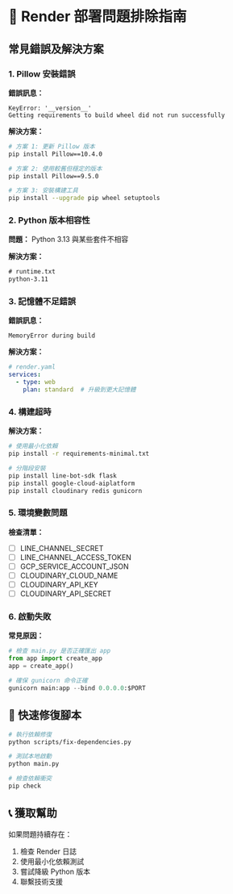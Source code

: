 # 🔧 Render 部署問題排除指南

## 常見錯誤及解決方案

### 1. Pillow 安裝錯誤

**錯誤訊息：**
```
KeyError: '__version__'
Getting requirements to build wheel did not run successfully
```

**解決方案：**
```bash
# 方案 1: 更新 Pillow 版本
pip install Pillow==10.4.0

# 方案 2: 使用較舊但穩定的版本
pip install Pillow==9.5.0

# 方案 3: 安裝構建工具
pip install --upgrade pip wheel setuptools
```

### 2. Python 版本相容性

**問題：** Python 3.13 與某些套件不相容

**解決方案：**
```txt
# runtime.txt
python-3.11
```

### 3. 記憶體不足錯誤

**錯誤訊息：**
```
MemoryError during build
```

**解決方案：**
```yaml
# render.yaml
services:
  - type: web
    plan: standard  # 升級到更大記憶體
```

### 4. 構建超時

**解決方案：**
```bash
# 使用最小化依賴
pip install -r requirements-minimal.txt

# 分階段安裝
pip install line-bot-sdk flask
pip install google-cloud-aiplatform
pip install cloudinary redis gunicorn
```

### 5. 環境變數問題

**檢查清單：**
- [ ] LINE_CHANNEL_SECRET
- [ ] LINE_CHANNEL_ACCESS_TOKEN  
- [ ] GCP_SERVICE_ACCOUNT_JSON
- [ ] CLOUDINARY_CLOUD_NAME
- [ ] CLOUDINARY_API_KEY
- [ ] CLOUDINARY_API_SECRET

### 6. 啟動失敗

**常見原因：**
```python
# 檢查 main.py 是否正確匯出 app
from app import create_app
app = create_app()

# 確保 gunicorn 命令正確
gunicorn main:app --bind 0.0.0.0:$PORT
```

## 🚀 快速修復腳本

```bash
# 執行依賴修復
python scripts/fix-dependencies.py

# 測試本地啟動
python main.py

# 檢查依賴衝突
pip check
```

## 📞 獲取幫助

如果問題持續存在：
1. 檢查 Render 日誌
2. 使用最小化依賴測試
3. 嘗試降級 Python 版本
4. 聯繫技術支援